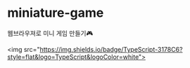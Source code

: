 # miniature-game
웹브라우져로 미니 게임 만들기🎮

<img src="https://img.shields.io/badge/TypeScript-3178C6?style=flat&logo=TypeScript&logoColor=white">

